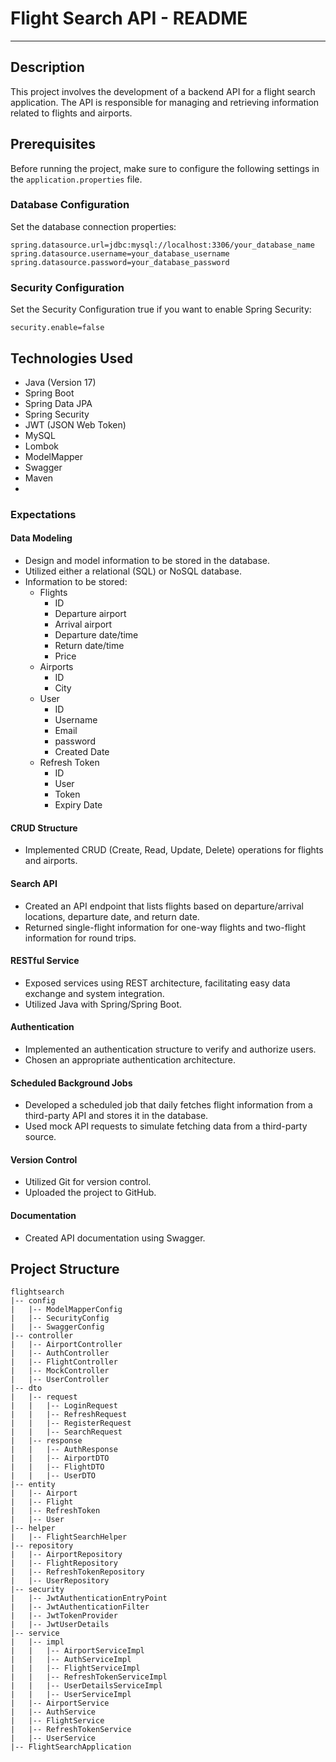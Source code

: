 # Flight Search API - README

---


## Description
This project involves the development of a backend API for a flight search application. The API is responsible for managing and retrieving information related to flights and airports.

## Prerequisites
Before running the project, make sure to configure the following settings in the `application.properties` file.

### Database Configuration
Set the database connection properties:
``` Properties
spring.datasource.url=jdbc:mysql://localhost:3306/your_database_name
spring.datasource.username=your_database_username
spring.datasource.password=your_database_password
```

### Security Configuration
Set the Security Configuration true if you want to enable Spring Security:
``` Properties
security.enable=false
```
## Technologies Used
- Java (Version 17)
- Spring Boot
- Spring Data JPA
- Spring Security
- JWT (JSON Web Token)
- MySQL
- Lombok
- ModelMapper
- Swagger
- Maven
- 
### Expectations
#### Data Modeling
- Design and model information to be stored in the database.
- Utilized either a relational (SQL) or NoSQL database.
- Information to be stored:
    - Flights
        - ID
        - Departure airport
        - Arrival airport
        - Departure date/time
        - Return date/time
        - Price
    - Airports
        - ID
        - City
    - User
        - ID
        - Username
        - Email
        - password
        - Created Date
    - Refresh Token
        - ID
        - User
        - Token
        - Expiry Date

#### CRUD Structure
- Implemented CRUD (Create, Read, Update, Delete) operations for flights and airports.

#### Search API
- Created an API endpoint that lists flights based on departure/arrival locations, departure date, and return date.
- Returned single-flight information for one-way flights and two-flight information for round trips.

#### RESTful Service
- Exposed services using REST architecture, facilitating easy data exchange and system integration.
- Utilized Java with Spring/Spring Boot.

#### Authentication
- Implemented an authentication structure to verify and authorize users.
- Chosen an appropriate authentication architecture.

#### Scheduled Background Jobs
- Developed a scheduled job that daily fetches flight information from a third-party API and stores it in the database.
- Used mock API requests to simulate fetching data from a third-party source.

#### Version Control
- Utilized Git for version control.
- Uploaded the project to GitHub.

#### Documentation
- Created API documentation using Swagger.

## Project Structure
```plaintext
flightsearch
|-- config
|   |-- ModelMapperConfig
|   |-- SecurityConfig
|   |-- SwaggerConfig
|-- controller
|   |-- AirportController
|   |-- AuthController
|   |-- FlightController
|   |-- MockController
|   |-- UserController
|-- dto
|   |-- request
|   |   |-- LoginRequest
|   |   |-- RefreshRequest
|   |   |-- RegisterRequest
|   |   |-- SearchRequest
|   |-- response
|   |   |-- AuthResponse
|   |   |-- AirportDTO
|   |   |-- FlightDTO
|   |   |-- UserDTO
|-- entity
|   |-- Airport
|   |-- Flight
|   |-- RefreshToken
|   |-- User
|-- helper
|   |-- FlightSearchHelper
|-- repository
|   |-- AirportRepository
|   |-- FlightRepository
|   |-- RefreshTokenRepository
|   |-- UserRepository
|-- security
|   |-- JwtAuthenticationEntryPoint
|   |-- JwtAuthenticationFilter
|   |-- JwtTokenProvider
|   |-- JwtUserDetails
|-- service
|   |-- impl
|   |   |-- AirportServiceImpl
|   |   |-- AuthServiceImpl
|   |   |-- FlightServiceImpl
|   |   |-- RefreshTokenServiceImpl
|   |   |-- UserDetailsServiceImpl
|   |   |-- UserServiceImpl
|   |-- AirportService
|   |-- AuthService
|   |-- FlightService
|   |-- RefreshTokenService
|   |-- UserService
|-- FlightSearchApplication

